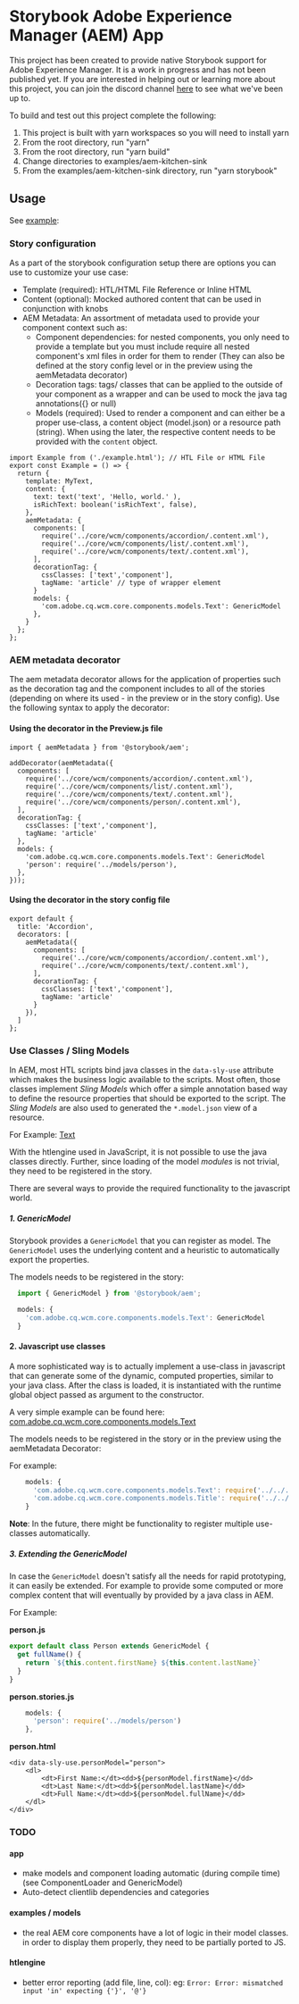 # Storybook Adobe Experience Manager (AEM) App

This project has been created to provide native Storybook support for Adobe Experience Manager. It is a work in progress and has not been published yet. If you are interested in helping out or learning more about this project, you can join the discord channel [here](https://discord.gg/z5pGCKQ) to see what we've been up to.

To build and test out this project complete the following:

1) This project is built with yarn workspaces so you will need to install yarn
2) From the root directory, run "yarn"
3) From the root directory, run "yarn build"
4) Change directories to examples/aem-kitchen-sink
5) From the examples/aem-kitchen-sink directory, run "yarn storybook"

## Usage
See [example](./examples/aem-kitchen-sink/components/list/list.stories.js):

### Story configuration
As a part of the storybook configuration setup there are options you can use to customize your use case:
- Template (required): HTL/HTML File Reference or Inline HTML
- Content (optional): Mocked authored content that can be used in conjunction with knobs
- AEM Metadata: An assortment of metadata used to provide your component context such as:
  - Component dependencies: for nested components, you only need to provide a template but you must include require all nested component's xml files in order for them to render (They can also be defined at the story config level or in the preview using the aemMetadata decorator)
  - Decoration tags: tags/ classes that can be applied to the outside of your component as a wrapper and can be used to mock the java tag annotations({} or null)
  - Models (required): Used to render a component and can either be a proper use-class, a content object (model.json) or a resource path (string). When using the later, the respective content needs to be provided with the `content` object.

```
import Example from ('./example.html'); // HTL File or HTML File
export const Example = () => {
  return {
    template: MyText,
    content: {
      text: text('text', 'Hello, world.' ),
      isRichText: boolean('isRichText', false),
    },
    aemMetadata: {
      components: [
        require('../core/wcm/components/accordion/.content.xml'),
        require('../core/wcm/components/list/.content.xml'),
        require('../core/wcm/components/text/.content.xml'),
      ],
      decorationTag: {
        cssClasses: ['text','component'],
        tagName: 'article' // type of wrapper element
      }
      models: {
        'com.adobe.cq.wcm.core.components.models.Text': GenericModel
      },
    }
  };
};
```

### AEM metadata decorator
The aem metadata decorator allows for the application of properties such as the decoration tag and the component includes to all of the stories (depending on where its used - in the preview or in the story config). Use the following syntax to apply the decorator:


#### Using the decorator in the Preview.js file
```
import { aemMetadata } from '@storybook/aem';

addDecorator(aemMetadata({
  components: [
    require('../core/wcm/components/accordion/.content.xml'),
    require('../core/wcm/components/list/.content.xml'),
    require('../core/wcm/components/text/.content.xml'),
    require('../core/wcm/components/person/.content.xml'),
  ],
  decorationTag: {
    cssClasses: ['text','component'],
    tagName: 'article'
  },
  models: {
    'com.adobe.cq.wcm.core.components.models.Text': GenericModel
    'person': require('../models/person'),
  },
}));
```

#### Using the decorator in the story config file
```
export default {
  title: 'Accordion',
  decorators: [
    aemMetadata({
      components: [
        require('../core/wcm/components/accordion/.content.xml'),
        require('../core/wcm/components/text/.content.xml'),
      ],
      decorationTag: {
        cssClasses: ['text','component'],
        tagName: 'article'
      }
    }),
  ]
};
```

### Use Classes / Sling Models

In AEM, most HTL scripts bind java classes in the `data-sly-use` attribute which makes the business logic available to the scripts. Most often, those classes implement _Sling Models_ which offer a simple annotation based way to define the resource properties that should be exported to the script. The _Sling Models_ are also used to generated the `*.model.json` view of a resource.

For Example: [Text](https://github.com/adobe/aem-core-wcm-components/blob/master/bundles/core/src/main/java/com/adobe/cq/wcm/core/components/models/Text.java)

With the htlengine used in JavaScript, it is not possible to use the java classes directly. Further, since loading of the model _modules_ is not trivial, they need to be registered in the story.

There are several ways to provide the required functionality to the javascript world.

##### 1. GenericModel

Storybook provides a `GenericModel` that you can register as model. The `GenericModel` uses the underlying content and a heuristic to automatically export the properties.

The models needs to be registered in the story:

```js
  import { GenericModel } from '@storybook/aem';

  models: {
    'com.adobe.cq.wcm.core.components.models.Text': GenericModel
  }
````

#### 2. Javascript use classes

A more sophisticated way is to actually implement a use-class in javascript that can generate some of the dynamic, computed properties, similar to your java class. After the class is loaded, it is instantiated with the runtime global object passed as argument to the constructor.

A very simple example can be found here: [com.adobe.cq.wcm.core.components.models.Text](./examples/aem-kitchen-sink/models/com.adobe.cq.wcm.core.components.models.Text.js)

The models needs to be registered in the story or in the preview using the aemMetadata Decorator:

For example:

```js
    models: {
      'com.adobe.cq.wcm.core.components.models.Text': require('../../../../models/com.adobe.cq.wcm.core.components.models.Text'),
      'com.adobe.cq.wcm.core.components.models.Title': require('../../../../models/com.adobe.cq.wcm.core.components.models.Title')
    }
```

**Note**: In the future, there might be functionality to register multiple use-classes automatically.

##### 3. Extending the GenericModel

In case the `GenericModel` doesn't satisfy all the needs for rapid prototyping, it can easily be extended. For example to provide some computed or more complex content that will eventually by provided by a java class in AEM.

For Example:

**person.js**
```js
export default class Person extends GenericModel {
  get fullName() {
    return `${this.content.firstName} ${this.content.lastName}`
  }
}
```

**person.stories.js**
```js
    models: {
      'person': require('../models/person')
    },
```

**person.html**
```htl
<div data-sly-use.personModel="person">
    <dl>
        <dt>First Name:</dt><dd>${personModel.firstName}</dd>
        <dt>Last Name:</dt><dd>${personModel.lastName}</dd>
        <dt>Full Name:</dt><dd>${personModel.fullName}</dd>
    </dl>
</div>
```

### TODO

#### app

- make models and component loading automatic (during compile time)
  (see ComponentLoader and GenericModel)
- Auto-detect clientlib dependencies and categories

#### examples / models
- the real AEM core components have a lot of logic in their model classes.
  in order to display them properly, they need to be partially ported to JS.

#### htlengine

- better error reporting (add file, line, col): eg: `Error: Error: mismatched input 'in' expecting {'}', '@'}`